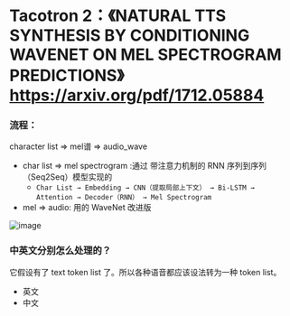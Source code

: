 # Tacotron 2：《NATURAL TTS SYNTHESIS BY CONDITIONING WAVENET ON MEL SPECTROGRAM PREDICTIONS》 https://arxiv.org/pdf/1712.05884

### 流程：
character list => mel谱 => audio_wave
- char list => mel spectrogram :通过 带注意力机制的 RNN 序列到序列（Seq2Seq）模型实现的
  - ```Char List → Embedding → CNN（提取局部上下文） → Bi-LSTM → Attention → Decoder（RNN） → Mel Spectrogram```
- mel => audio: 用的 WaveNet 改进版

![image](https://github.com/user-attachments/assets/404d1e84-d92a-4003-8aaf-ecad8f1368bc)

### 中英文分别怎么处理的？
它假设有了 text token list 了。所以各种语音都应该设法转为一种 token list。

- 英文
- 中文
